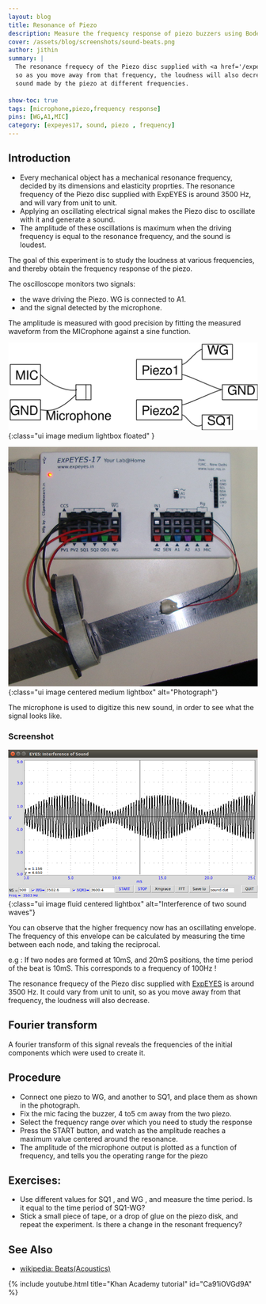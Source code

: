 ```yaml
---
layout: blog
title: Resonance of Piezo
description: Measure the frequency response of piezo buzzers using Bode plots
cover: /assets/blog/screenshots/sound-beats.png
author: jithin
summary: |
  The resonance frequecy of the Piezo disc supplied with <a href='/expeyes17' target='_blank'>ExpEYES</a> is around 3500 Hz. It could vary from unit to unit,
  so as you move away from that frequency, the loudness will also decrease. This can be studied by measuring the amplitude of the
  sound made by the piezo at different frequencies.
  
show-toc: true
tags: [microphone,piezo,frequency response]
pins: [WG,A1,MIC]
category: [expeyes17, sound, piezo , frequency]
---
```



## Introduction

+ Every mechanical object has a mechanical resonance frequency, decided by its dimensions and elasticity proprties. The resonance frequency of the Piezo disc supplied with ExpEYES is around 3500 Hz, and will vary from unit to unit.
+ Applying an oscillating electrical signal makes the Piezo disc to oscillate with it and generate a sound.
+ The amplitude of these oscillations is maximum when the driving frequency is equal to the resonance frequency, and the sound is loudest.

The goal of this experiment is to study the loudness at various frequencies, and thereby obtain the frequency response of the piezo. 

The oscilloscope monitors two signals:

+ the wave driving the Piezo. WG is connected to A1.
+ and the signal detected by the microphone.

The amplitude is measured with good precision by fitting the measured waveform from the MICrophone against a sine function. 

![](/assets/blog/schematics/sound-beats.svg){:class="ui image medium lightbox floated" }

![](/assets/blog/photographs/sound-beats.jpg){:class="ui image centered medium lightbox" alt="Photograph"}

The microphone is used to digitize this new sound, in order to see what the signal looks like.

### Screenshot

![](/assets/blog/screenshots/sound-beats.png){:class="ui image fluid centered lightbox" alt="Interference of two sound waves"}

You can observe that the higher frequency now has an oscillating envelope. The frequency of this envelope can
be calculated by measuring the time between each node, and taking the reciprocal.

e.g : If two nodes are formed at 10mS, and 20mS positions, the time period of the beat is 10mS. This corresponds to
a frequency of 100Hz !

The resonance frequecy of the Piezo disc supplied with [ExpEYES](/expeyes17) is around 3500 Hz. It could vary from unit to unit,
so as you move away from that frequency, the loudness will also decrease.

## Fourier transform

A fourier transform of this signal reveals the frequencies of the initial components which were used to create it.

## Procedure

+ Connect one piezo to WG, and another to SQ1, and place them as shown in the photograph.
+ Fix the mic facing the buzzer, 4 to5 cm away from the two piezo.
+ Select the frequency range over which you need to study the response
+ Press the START button, and watch as the amplitude reaches a maximum value centered around the resonance.
+ The amplitude of the microphone output is plotted as a function of frequency, and tells you the operating range for the piezo


## Exercises:
+ Use different values for SQ1 , and WG , and measure the time period. Is it equal to the time period of SQ1-WG?
+ Stick a small piece of tape, or a drop of glue on the piezo disk, and repeat the experiment. Is there a change in the resonant frequency?

## See Also
 + [wikipedia: Beats(Acoustics)](https://en.wikipedia.org/wiki/Beat_(acoustics))

{% include youtube.html title="Khan Academy tutorial" id="Ca91iOVGd9A" %}
